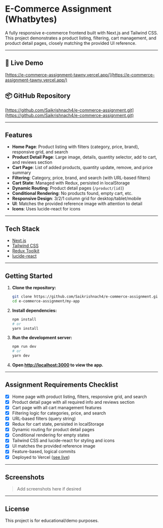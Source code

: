 # E-Commerce Assignment (Whatbytes)

A fully responsive e-commerce frontend built with Next.js and Tailwind CSS. This project demonstrates a product listing, filtering, cart management, and product detail pages, closely matching the provided UI reference.

---

## 🚀 Live Demo
[https://e-commerce-assignment-tawny.vercel.app/](https://e-commerce-assignment-tawny.vercel.app/)

## 📦 GitHub Repository
[https://github.com/Saikrishnach4/e-commerce-assignment.git](https://github.com/Saikrishnach4/e-commerce-assignment.git)

---

## Features
- **Home Page**: Product listing with filters (category, price, brand), responsive grid, and search
- **Product Detail Page**: Large image, details, quantity selector, add to cart, and reviews section
- **Cart Page**: List of added products, quantity update, remove, and price summary
- **Filtering**: Category, price, brand, and search (with URL-based filters)
- **Cart State**: Managed with Redux, persisted in localStorage
- **Dynamic Routing**: Product detail pages (`/product/[id]`)
- **Conditional Rendering**: No products found, empty cart, etc.
- **Responsive Design**: 3/2/1 column grid for desktop/tablet/mobile
- **UI**: Matches the provided reference image with attention to detail
- **Icons**: Uses lucide-react for icons

---

## Tech Stack
- [Next.js](https://nextjs.org/)
- [Tailwind CSS](https://tailwindcss.com/)
- [Redux Toolkit](https://redux-toolkit.js.org/)
- [lucide-react](https://lucide.dev/)

---

## Getting Started

1. **Clone the repository:**
   ```bash
   git clone https://github.com/Saikrishnach4/e-commerce-assignment.git
   cd e-commerce-assignment/my-app
   ```
2. **Install dependencies:**
   ```bash
   npm install
   # or
   yarn install
   ```
3. **Run the development server:**
   ```bash
   npm run dev
   # or
   yarn dev
   ```
4. **Open [http://localhost:3000](http://localhost:3000) to view the app.**

---

## Assignment Requirements Checklist
- [x] Home page with product listing, filters, responsive grid, and search
- [x] Product detail page with all required info and reviews section
- [x] Cart page with all cart management features
- [x] Filtering logic for categories, price, and search
- [x] URL-based filters (query string)
- [x] Redux for cart state, persisted in localStorage
- [x] Dynamic routing for product detail pages
- [x] Conditional rendering for empty states
- [x] Tailwind CSS and lucide-react for styling and icons
- [x] UI matches the provided reference image
- [x] Feature-based, logical commits
- [x] Deployed to Vercel ([see live](https://e-commerce-assignment-tawny.vercel.app/))

---

## Screenshots
> Add screenshots here if desired

---

## License
This project is for educational/demo purposes.
